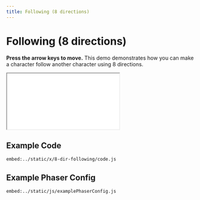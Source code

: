 ```yaml
---
title: Following (8 directions)
---
```


# Following (8 directions)

**Press the arrow keys to move.** This demo demonstrates how you can make a character follow another character using 8 directions.

<iframe src="../../x/8-dir-following"></iframe>

## Example Code

`embed:../static/x/8-dir-following/code.js`

## Example Phaser Config

`embed:../static/js/examplePhaserConfig.js`
